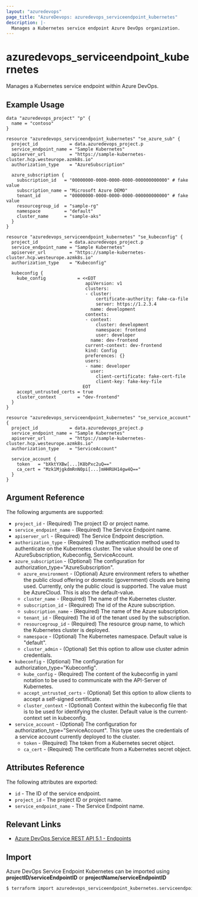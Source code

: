 ```yaml
---
layout: "azuredevops"
page_title: "AzureDevops: azuredevops_serviceendpoint_kubernetes"
description: |-
  Manages a Kubernetes service endpoint Azure DevOps organization.
---
```


# azuredevops_serviceendpoint_kubernetes

Manages a Kubernetes service endpoint within Azure DevOps.

## Example Usage

```hcl
data "azuredevops_project" "p" {
  name = "contoso"
}

resource "azuredevops_serviceendpoint_kubernetes" "se_azure_sub" {
  project_id            = data.azuredevops_project.p
  service_endpoint_name = "Sample Kubernetes"
  apiserver_url         = "https://sample-kubernetes-cluster.hcp.westeurope.azmk8s.io"
  authorization_type    = "AzureSubscription"

  azure_subscription {
    subscription_id   = "00000000-0000-0000-0000-000000000000" # fake value
    subscription_name = "Microsoft Azure DEMO"
    tenant_id         = "00000000-0000-0000-0000-000000000000" # fake value
    resourcegroup_id  = "sample-rg"
    namespace         = "default"
    cluster_name      = "sample-aks"
  }
}

resource "azuredevops_serviceendpoint_kubernetes" "se_kubeconfig" {
  project_id            = data.azuredevops_project.p
  service_endpoint_name = "Sample Kubernetes"
  apiserver_url         = "https://sample-kubernetes-cluster.hcp.westeurope.azmk8s.io"
  authorization_type    = "Kubeconfig"

  kubeconfig {
    kube_config            = <<EOT
                              apiVersion: v1
                              clusters:
                              - cluster:
                                  certificate-authority: fake-ca-file
                                  server: https://1.2.3.4
                                name: development
                              contexts:
                              - context:
                                  cluster: development
                                  namespace: frontend
                                  user: developer
                                name: dev-frontend
                              current-context: dev-frontend
                              kind: Config
                              preferences: {}
                              users:
                              - name: developer
                                user:
                                  client-certificate: fake-cert-file
                                  client-key: fake-key-file
                             EOT
    accept_untrusted_certs = true
    cluster_context        = "dev-frontend"
  }
}

resource "azuredevops_serviceendpoint_kubernetes" "se_service_account" {
  project_id            = data.azuredevops_project.p
  service_endpoint_name = "Sample Kubernetes"
  apiserver_url         = "https://sample-kubernetes-cluster.hcp.westeurope.azmk8s.io"
  authorization_type    = "ServiceAccount"

  service_account {
    token   = "bXktYXBw[...]K8bPxc2uQ=="
    ca_cert = "Mzk1MjgkdmRnN0pi[...]mHHRUH14gw4Q=="
  }
}
```

## Argument Reference

The following arguments are supported:

- `project_id` - (Required) The project ID or project name.
- `service_endpoint_name` - (Required) The Service Endpoint name.
- `apiserver_url` - (Required) The Service Endpoint description.
- `authorization_type` - (Required) The authentication method used to authenticate on the Kubernetes cluster. The value should be one of AzureSubscription, Kubeconfig, ServiceAccount.
- `azure_subscription` - (Optional) The configuration for authorization_type="AzureSubscription".
  - `azure_environment` - (Optional) Azure environment refers to whether the public cloud offering or domestic (government) clouds are being used. Currently, only the public cloud is supported. The value must be AzureCloud. This is also the default-value.
  - `cluster_name` - (Required) The name of the Kubernetes cluster.
  - `subscription_id` - (Required) The id of the Azure subscription.
  - `subscription_name` - (Required) The name of the Azure subscription.
  - `tenant_id` - (Required) The id of the tenant used by the subscription.
  - `resourcegroup_id` - (Required) The resource group name, to which the Kubernetes cluster is deployed.
  - `namespace` - (Optional) The Kubernetes namespace. Default value is "default".
  - `cluster_admin` - (Optional) Set this option to allow use cluster admin credentials.
- `kubeconfig` - (Optional) The configuration for authorization_type="Kubeconfig".
  - `kube_config` - (Required) The content of the kubeconfig in yaml notation to be used to communicate with the API-Server of Kubernetes.
  - `accept_untrusted_certs` - (Optional) Set this option to allow clients to accept a self-signed certificate.
  - `cluster_context` - (Optional) Context within the kubeconfig file that is to be used for identifying the cluster. Default value is the current-context set in kubeconfig.
- `service_account` - (Optional) The configuration for authorization_type="ServiceAccount". This type uses the credentials of a service account currently deployed to the cluster.
  - `token` - (Required) The token from a Kubernetes secret object.
  - `ca_cert` - (Required) The certificate from a Kubernetes secret object.

## Attributes Reference

The following attributes are exported:

- `id` - The ID of the service endpoint.
- `project_id` - The project ID or project name.
- `service_endpoint_name` - The Service Endpoint name.

## Relevant Links

- [Azure DevOps Service REST API 5.1 - Endpoints](https://docs.microsoft.com/en-us/rest/api/azure/devops/serviceendpoint/endpoints?view=azure-devops-rest-5.1)

## Import

Azure DevOps Service Endpoint Kubernetes can be imported using **projectID/serviceEndpointID** or **projectName/serviceEndpointID**

```sh
$ terraform import azuredevops_serviceendpoint_kubernetes.serviceendpoint 00000000-0000-0000-0000-000000000000/00000000-0000-0000-0000-000000000000
```
